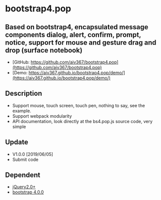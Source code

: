 # bootstrap4.pop
## Based on bootstrap4, encapsulated message components dialog, alert, confirm, prompt, notice, support for mouse and gesture drag and drop (surface notebook)
 - [GitHub: https://github.com/aiv367/bootstrap4.pop](https://github.com/aiv367/bootstrap4.pop)
 - [Demo: https://aiv367.github.io/bootstrap4.pop/demo/](https://aiv367.github.io/bootstrap4.pop/demo/)

 ## Description
 - Support mouse, touch screen, touch pen, nothing to say, see the example.
 - Support webpack modularity
 - API documentation, look directly at the bs4.pop.js source code, very simple

 ## Update
 - V1.0.0 [2019/06/05]
 - Submit code

## Dependent
 - [jQuery2.0+](http://jquery.com)
 - [bootstrap 4.0.0](https://github.com/twbs/bootstrap/releases/download/v4.0.0/bootstrap-4.0.0-dist.zip)


  